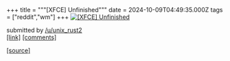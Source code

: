+++
title = """[XFCE] Unfinished"""
date = 2024-10-09T04:49:35.000Z
tags = ["reddit","wm"]
+++
[![[XFCE] Unfinished](https://b.thumbs.redditmedia.com/ZvzA-wsEQmZmFpsHG41snBmDUjH_76_7IQGH5HUcMAs.jpg "[XFCE] Unfinished")](https://www.reddit.com/r/unixporn/comments/1fzjoy8/xfce_unfinished/)

submitted by [/u/unix\_rust2](https://www.reddit.com/user/unix_rust2)  
[\[link\]](https://www.reddit.com/gallery/1fzjoy8) [\[comments\]](https://www.reddit.com/r/unixporn/comments/1fzjoy8/xfce_unfinished/)

[[source]](https://www.reddit.com/r/unixporn/comments/1fzjoy8/xfce_unfinished/)
